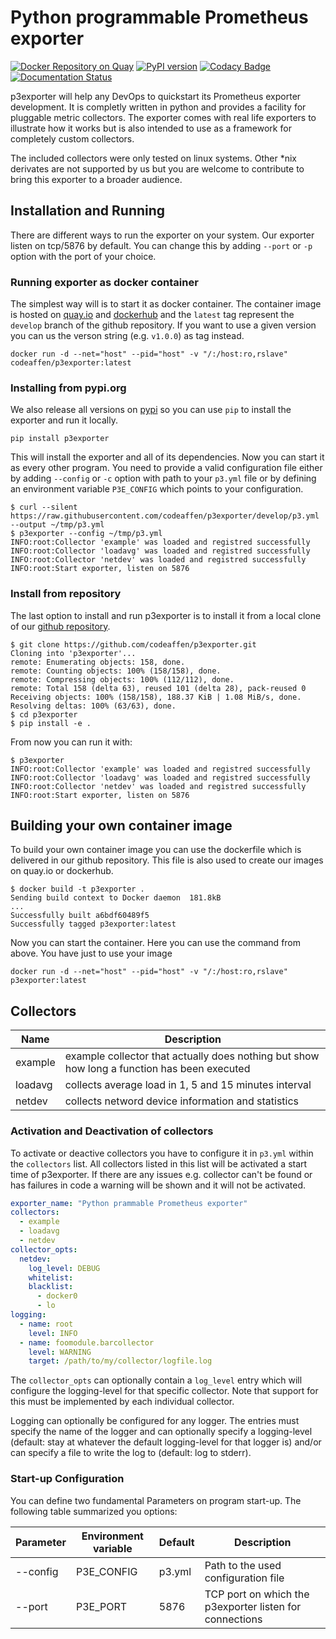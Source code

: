 # Python programmable Prometheus exporter

[![Docker Repository on Quay](https://quay.io/repository/codeaffen/p3exporter/status "Docker Repository on Quay")](https://quay.io/repository/codeaffen/p3exporter)
[![PyPI version](https://badge.fury.io/py/p3exporter.svg)](https://badge.fury.io/py/p3exporter)
[![Codacy Badge](https://app.codacy.com/project/badge/Grade/0c608f1a8a18412ba2031853b8963be7)](https://www.codacy.com/gh/codeaffen/p3exporter/dashboard?utm_source=github.com&amp;utm_medium=referral&amp;utm_content=codeaffen/p3exporter&amp;utm_campaign=Badge_Grade)
[![Documentation Status](https://readthedocs.org/projects/p3exporter/badge/?version=develop)](https://p3exporter.readthedocs.io/en/latest/?badge=latest)

p3exporter will help any DevOps to quickstart its Prometheus exporter development. It is completly written in python and provides a facility for pluggable metric collectors.
The exporter comes with real life exporters to illustrate how it works but is also intended to use as a framework for completely custom collectors.

The included collectors were only tested on linux systems. Other \*nix derivates are not supported by us but you are welcome to contribute to bring this exporter to a broader audience.

## Installation and Running

There are different ways to run the exporter on your system. Our exporter listen on tcp/5876 by default. You can change this by adding `--port` or `-p` option with the port of your choice.

### Running exporter as docker container

The simplest way will is to start it as docker container.
The container image is hosted on [quay.io](https://quay.io/repository/codeaffen/p3exporter) and [dockerhub](https://hub.docker.com/r/codeaffen/p3exporter) and the `latest` tag represent the `develop` branch of the github repository.
If you want to use a given version you can us the verson string (e.g. `v1.0.0`) as tag instead.

```text
docker run -d --net="host" --pid="host" -v "/:/host:ro,rslave" codeaffen/p3exporter:latest
```

### Installing from pypi.org

We also release all versions on [pypi](https://pypi.org/project/p3exporter/) so you can use `pip` to install the exporter and run it locally.

```text
pip install p3exporter
```

This will install the exporter and all of its dependencies. Now you can start it as every other program. You need to provide a valid configuration file either by adding `--config` or `-c` option with path to your `p3.yml` file or by defining an environment variable `P3E_CONFIG` which points to your configuration.

```text
$ curl --silent https://raw.githubusercontent.com/codeaffen/p3exporter/develop/p3.yml --output ~/tmp/p3.yml
$ p3exporter --config ~/tmp/p3.yml
INFO:root:Collector 'example' was loaded and registred successfully
INFO:root:Collector 'loadavg' was loaded and registred successfully
INFO:root:Collector 'netdev' was loaded and registred successfully
INFO:root:Start exporter, listen on 5876
```

### Install from repository

The last option to install and run p3exporter is to install it from a local clone of our [github repository](https://github.com/codeaffen/p3exporter).

```text
$ git clone https://github.com/codeaffen/p3exporter.git
Cloning into 'p3exporter'...
remote: Enumerating objects: 158, done.
remote: Counting objects: 100% (158/158), done.
remote: Compressing objects: 100% (112/112), done.
remote: Total 158 (delta 63), reused 101 (delta 28), pack-reused 0
Receiving objects: 100% (158/158), 188.37 KiB | 1.08 MiB/s, done.
Resolving deltas: 100% (63/63), done.
$ cd p3exporter
$ pip install -e .
```

From now you can run it with:

```text
$ p3exporter
INFO:root:Collector 'example' was loaded and registred successfully
INFO:root:Collector 'loadavg' was loaded and registred successfully
INFO:root:Collector 'netdev' was loaded and registred successfully
INFO:root:Start exporter, listen on 5876
```

## Building your own container image

To build your own container image you can use the dockerfile which is delivered in our github repository.
This file is also used to create our images on quay.io or dockerhub.

```text
$ docker build -t p3exporter .
Sending build context to Docker daemon  181.8kB
...
Successfully built a6bdf60489f5
Successfully tagged p3exporter:latest
```

Now you can start the container. Here you can use the command from above. You have just to use your image

```text
docker run -d --net="host" --pid="host" -v "/:/host:ro,rslave" p3exporter:latest
```

## Collectors

| Name | Description |
| ---- | ----------- |
| example | example collector that actually does nothing but show how long a function has been executed |
| loadavg | collects average load in 1, 5 and 15 minutes interval |
| netdev | collects netword device information and statistics |

### Activation and Deactivation of collectors

To activate or deactive collectors you have to configure it in `p3.yml` within the `collectors` list. All collectors listed in this list will be activated a start time of p3exporter. If there are any issues e.g. collector can't be found or has failures in code a warning will be shown and it will not be activated.

```yaml
exporter_name: "Python prammable Prometheus exporter"
collectors:
  - example
  - loadavg
  - netdev
collector_opts:
  netdev:
    log_level: DEBUG
    whitelist:
    blacklist:
      - docker0
      - lo
logging:
  - name: root
    level: INFO
  - name: foomodule.barcollector
    level: WARNING
    target: /path/to/my/collector/logfile.log
```

The `collector_opts` can optionally contain a `log_level` entry which
will configure the logging-level for that specific collector. Note that
support for this must be implemented by each individual collector.

Logging can optionally be configured for any logger. The entries must
specify the name of the logger and can optionally specify a
logging-level (default: stay at whatever the default logging-level for
that logger is) and/or can specify a file to write the log to (default:
log to stderr).

### Start-up Configuration

You can define two fundamental Parameters on program start-up. The following table summarized you options:

| Parameter | Environment variable | Default | Description |
| --------- | -------------------- | ------- | ----------- |
| --config  | P3E_CONFIG | p3.yml | Path to the used configuration file |
| --port | P3E_PORT | 5876 | TCP port on which the p3exporter listen for connections |
